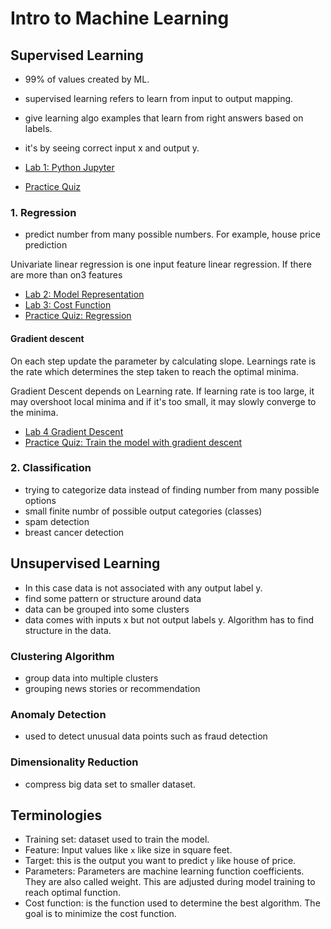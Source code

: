 # Intro to Machine Learning

## Supervised Learning

- 99% of values created by ML.
- supervised learning refers to learn from input to output mapping. 
- give learning algo examples that learn from right answers based on labels.
- it's by seeing correct input x and output y.

- [Lab 1: Python Jupyter](./Lab01_Python_Jupyter_Soln.html)
- [Practice Quiz](quiz1.html)

### 1. Regression

- predict number from many possible numbers. For example, house price prediction

Univariate linear regression is one input feature linear regression.
If there are more than on3 features

- [Lab 2: Model Representation](./Lab02_Model_Representation_Soln.html)
- [Lab 3: Cost Function](./Lab03_Cost_function_Soln.html)
- [Practice Quiz: Regression](quiz2.html)

#### Gradient descent

On each step update the parameter by calculating slope. Learnings rate is the rate which determines the step taken to reach the optimal minima.

Gradient Descent depends on Learning rate. If learning rate is too large, it may overshoot local minima and if it's too small, it may slowly converge to the minima.

- [Lab 4 Gradient Descent](./Lab04_Gradient_Descent_Soln.html)
- [Practice Quiz: Train the model with gradient descent](quiz3.html)


### 2. Classification

- trying to categorize data instead of finding number from many possible options
- small finite numbr of possible output categories (classes)
- spam detection
- breast cancer detection

## Unsupervised Learning

- In this case data is not associated with any output label y.
- find some pattern or structure around data
- data can be grouped into some clusters
- data comes with inputs x but not output labels y. Algorithm has to find structure in the data.

### Clustering Algorithm

- group data into multiple clusters
- grouping news stories or recommendation

### Anomaly Detection
- used to detect unusual data points such as fraud detection

### Dimensionality Reduction

- compress big data set to smaller dataset.

## Terminologies

- Training set: dataset used to train the model.
- Feature: Input values like `x` like size in square feet. 
- Target: this is the output you want to predict `y` like house of price.
- Parameters: Parameters are machine learning function coefficients. They are also called weight. This are adjusted during model training to reach optimal function.
- Cost function: is the function used to determine the best algorithm. The goal is to minimize the cost function.